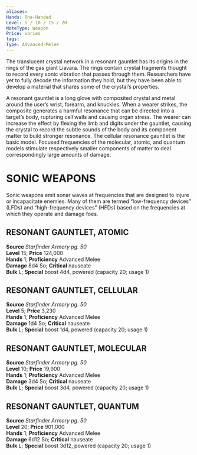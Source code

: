 ```yaml
---
aliases: 
Hands: One-Handed
Level: 5 / 10 / 15 / 20
NoteType: Weapon
Price: varies
tags: 
Type: Advanced-Melee
---
```

The translucent crystal network in a resonant gauntlet has its origins in the rings of the gas giant Liavara. The rings contain crystal fragments thought to record every sonic vibration that passes through them. Researchers have yet to fully decode the information they hold, but they have been able to develop a material that shares some of the crystal’s properties.

A resonant gauntlet is a long glove with composited crystal and metal around the user’s wrist, forearm, and knuckles. When a wearer strikes, the composite generates a harmful resonance that can be directed into a target’s body, rupturing cell walls and causing organ stress. The wearer can increase the effect by flexing the limb and digits under the gauntlet, causing the crystal to record the subtle sounds of the body and its component matter to build stronger resonance. The cellular resonance gauntlet is the basic model. Focused frequencies of the molecular, atomic, and quantum models stimulate respectively smaller components of matter to deal correspondingly large amounts of damage.

# SONIC WEAPONS

Sonic weapons emit sonar waves at frequencies that are designed to injure or incapacitate enemies. Many of them are termed “low-frequency devices” (LFDs) and “high-frequency devices” (HFDs) based on the frequencies at which they operate and damage foes.  

##  RESONANT GAUNTLET, ATOMIC

**Source** _Starfinder Armory pg. 50_  
**Level** 15; **Price** 124,000  
**Hands** 1; **Proficiency** Advanced Melee  
**Damage** 8d4 So; **Critical** nauseate  
**Bulk** L; **Special** boost 4d4, powered (capacity 20; usage 1)


##  RESONANT GAUNTLET, CELLULAR

**Source** _Starfinder Armory pg. 50_  
**Level** 5; **Price** 3,230  
**Hands** 1; **Proficiency** Advanced Melee  
**Damage** 1d4 So; **Critical** nauseate  
**Bulk** L; **Special** boost 1d4, powered (capacity 20; usage 1)

##  RESONANT GAUNTLET, MOLECULAR

**Source** _Starfinder Armory pg. 50_  
**Level** 10; **Price** 19,900  
**Hands** 1; **Proficiency** Advanced Melee  
**Damage** 3d4 So; **Critical** nauseate  
**Bulk** L; **Special** boost 3d4, powered (capacity 20; usage 1)

##  RESONANT GAUNTLET, QUANTUM

**Source** _Starfinder Armory pg. 50_  
**Level** 20; **Price** 901,000  
**Hands** 1; **Proficiency** Advanced Melee  
**Damage** 6d12 So; **Critical** nauseate  
**Bulk** L; **Special** boost 3d12, powered (capacity 20; usage 1)